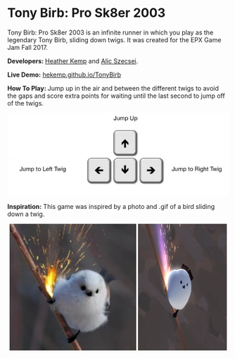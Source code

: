 # Tony Birb: Pro Sk8er 2003

Tony Birb: Pro Sk8er 2003 is an infinite runner in which you play as the legendary Tony Birb, sliding down twigs. It was created for the EPX Game Jam Fall 2017.

<b>Developers: </b><a href="https://hekemp.github.io/">Heather Kemp</a> and <a href="http://alic-szecsei.com/">Alic Szecsei</a>.

<b>Live Demo:</b> <a href="https://hekemp.github.io/TonyBirb/">hekemp.github.io/TonyBirb</a>

<b>How To Play: </b>Jump up in the air and between the different twigs to avoid the gaps and score extra points for waiting until the last second to jump off of the twigs.

<p align="center">
  <img src="https://github.com/hekemp/Tony-Birb/blob/master/Tony-Birb-keys.jpg">
</p>

<b>Inspiration:</b> This game was inspired by a photo and .gif of a bird sliding down a twig.

<p align="center">
  <img src="https://github.com/hekemp/Tony-Birb/blob/master/tumblr_oxg632tkEo1r9iapdo1_1507369935_cover.png" width="288" height="288">
  <img src="https://github.com/hekemp/Tony-Birb/blob/master/tumblr_inline_oxg5woauZS1r5t2ml_500.gif" width="40%" height="288">
</p>
